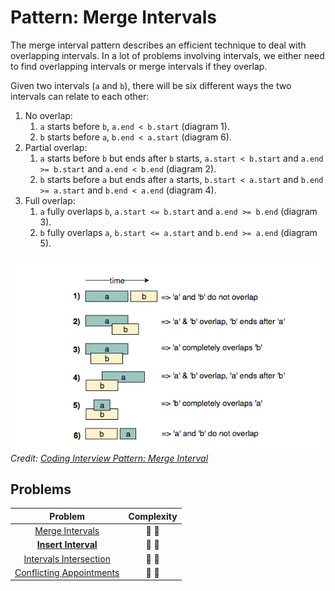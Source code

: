 # Pattern: Merge Intervals

The merge interval pattern describes an efficient technique to deal with overlapping intervals. In a lot of problems involving intervals, we either need to find overlapping intervals or merge intervals if they overlap.

Given two intervals (`a` and `b`), there will be six different ways the two intervals can relate to each other:

1. No overlap:
   1. `a` starts before `b`, `a.end < b.start` (diagram 1).
   2. `b` starts before `a`, `b.end < a.start` (diagram 6).
2. Partial overlap:
   1. `a` starts before `b` but ends after `b` starts, `a.start < b.start` and `a.end >= b.start` and `a.end < b.end` (diagram 2).
   2. `b` starts before `a` but ends after `a` starts, `b.start < a.start` and `b.end >= a.start` and `b.end < a.end` (diagram 4).
3. Full overlap:
   1. `a` fully overlaps `b`, `a.start <= b.start` and `a.end >= b.end` (diagram 3).
   2. `b` fully overlaps `a`, `b.start <= a.start` and `b.end >= a.end` (diagram 5).

![Pattern: Merge Intervals](../images/pattern-merge-intervals.png)
_Credit: [Coding Interview Pattern: Merge Interval](https://medium.com/codex/grokking-the-coding-interview-pattern-merge-interval-6e6b1e9e038c)_

## Problems

|                           Problem                            |   Complexity    |
| :----------------------------------------------------------: | :-------------: |
|          [Merge Intervals](./01-merge-intervals.md)          | :star2: :star2: |
|        **[Insert Interval](./02-insert-interval.md)**        | :star2: :star2: |
|   [Intervals Intersection](./03-intervals-intersection.md)   | :star2: :star2: |
| [Conflicting Appointments](./04-conflicting-appointments.md) | :star2: :star2: |
